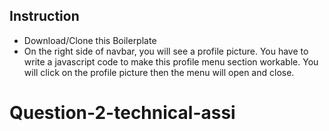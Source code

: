 ## Instruction

 - Download/Clone this Boilerplate
 - On the right side of navbar, you will see a profile picture. You have to write a javascript code to make this profile menu section workable. You will click on the profile picture then the menu will open and close.
# Question-2-technical-assi
